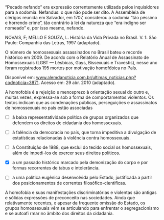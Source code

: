 

“Pecado nefando” era expressão correntemente utilizada pelos inquisidores para a sodomia. Nefandus: o que não pode ser dito. A Assembleia de clérigos reunida em Salvador, em 1707, considerou a sodomia “tão péssimo e horrendo crime”, tão contrário à lei da natureza que “era indigno ser nomeado” e, por isso mesmo, nefando.

NOVAIS, F; MELLO E SOUZA, L. História da Vida Privada no Brasil. V. 1. São Paulo: Companhia das Letras, 1997 (adaptado).

O número de homossexuais assassinados no Brasil bateu o recorde histórico em 2009. De acordo com o Relatório Anual de Assassinato de Homossexuais (LGBT — Lésbicas, Gays, Bissexuais e Travestis), nesse ano foram registrados 195 mortos por motivação homofóbica no País.

Disponível em: www.alemdanoticia.com.br/ultimas_noticias.php?codnoticia=3871. Acesso em: 29 abr. 2010 (adaptado).

A homofobia é a rejeição e menosprezo à orientação sexual do outro e, muitas vezes, expressa-se sob a forma de comportamentos violentos. Os textos indicam que as condenações públicas, perseguições e assassinatos de homossexuais no país estão associadas



- [ ] à baixa representatividade política de grupos organizados que defendem os direitos de cidadania dos homossexuais.
- [ ] à falência da democracia no país, que torna impeditiva a divulgação de estatísticas relacionadas à violência contra homossexuais.
- [ ] à Constituição de 1988, que exclui do tecido social os homossexuais, além de impedi-los de exercer seus direitos políticos.
- [x] a um passado histórico marcado pela demonização do corpo e por formas recorrentes de tabus e intolerância.
- [ ] a uma política eugênica desenvolvida pelo Estado, justificada a partir dos posicionamentos de correntes filosófico-científicas.


A homofobia e suas manifestações discriminatórias e violentas são antigas e sólidas expressões de preconceito nas sociedades. Ainda que relativamente recentes, e apesar da frequente omissão do Estado, os grupos homossexuais vêm se articulando para enfrentar o segregacionismo e se autoafi rmar no âmbito dos direitos da cidadania.

        